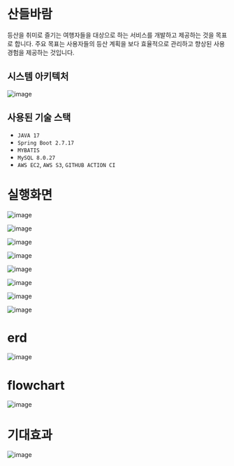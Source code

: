 # 산들바람
등산을 취미로 즐기는 여행자들을 대상으로 하는 서비스를 개발하고 제공하는 것을 목표로 합니다. 
주요 목표는 사용자들의 등산 계획을 보다 효율적으로 관리하고 향상된 사용 경험을 제공하는 것입니다.
 
## 시스템 아키텍처
![image](https://github.com/final-trip/trip-springboot-mybatis/assets/42957005/8dc2448e-0261-46b5-bc2e-3b9d3777bddf)

 
## 사용된 기술 스택

- `JAVA 17`
- `Spring Boot 2.7.17`
- `MYBATIS`
- `MySQL 8.0.27`
- `AWS EC2`, `AWS S3`, `GITHUB ACTION CI`


# 실행화면 

![image](https://github.com/final-trip/trip-springboot-mybatis/assets/42957005/797d0e65-e2ce-444a-9f6b-bfc2999626a1)


![image](https://github.com/final-trip/trip-springboot-mybatis/assets/42957005/2640898b-6d69-4506-87f1-ccdb9c20912a)


![image](https://github.com/final-trip/trip-springboot-mybatis/assets/42957005/bee96ff5-4f88-46ce-84a4-42ab75dc8927)


![image](https://github.com/final-trip/trip-springboot-mybatis/assets/42957005/ea08b43b-79a5-4ef0-9108-ffb915275c01)


![image](https://github.com/final-trip/trip-springboot-mybatis/assets/42957005/ff25b5b7-bbfe-473a-b574-cf01b90b174b)


![image](https://github.com/final-trip/trip-springboot-mybatis/assets/42957005/ade98e9a-da38-46fe-bb16-c6c90f0b7643)


![image](https://github.com/final-trip/trip-springboot-mybatis/assets/42957005/c467a7bd-6a86-4cf3-a208-a4deffd0f385)


![image](https://github.com/final-trip/trip-springboot-mybatis/assets/42957005/d3763338-0b76-41ba-ba8e-b6516733f85c)




# erd
![image](https://github.com/final-trip/trip-springboot-mybatis/assets/42957005/140f5396-51c9-4644-89cc-5b17d44474ca)


# flowchart
 ![image](https://github.com/final-trip/trip-springboot-mybatis/assets/42957005/de572aa7-cef0-4c6a-ab39-600187be7148)

# 기대효과
![image](https://github.com/final-trip/trip-springboot-mybatis/assets/42957005/8d40400b-1916-42ae-a29d-03a33d44db2c)

 
  
